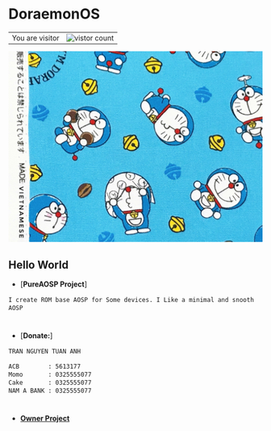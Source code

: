 # DoraemonOS 
<table>
  <tr>
    <td>You are visitor</td>
    <td><img src="https://profile-counter.glitch.me/DoraemonOS/count.svg" alt="vistor count" height="30" /></td>
  </tr>
</table>
<img src="https://raw.githubusercontent.com/DoraemonOS/.github/12/profile/README.jpeg"> 

## Hello World
* [**PureAOSP Project**]
```infomations
I create ROM base AOSP for Some devices. I Like a minimal and snooth AOSP
```
#
* [**Donate:**]
```name
TRAN NGUYEN TUAN ANH
```
```bank
ACB        : 5613177
Momo       : 0325555077
Cake       : 0325555077
NAM A BANK : 0325555077
```
#
* [**Owner Project**](https://t.me/KernelPanix)
